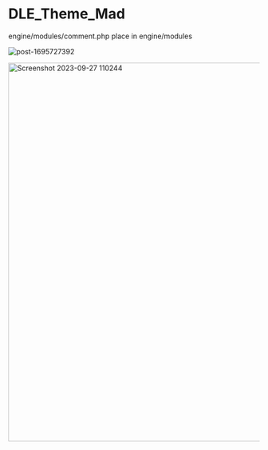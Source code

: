 # DLE_Theme_Mad

engine/modules/comment.php place in engine/modules

![post-1695727392](https://github.com/madromas/DLE_Theme_Mad/assets/64708726/add22fc0-5fa0-4501-ab6d-e03efb41ad23)

<img width="758" alt="Screenshot 2023-09-27 110244" src="https://github.com/madromas/DLE_Theme_Mad/assets/64708726/d252d037-1434-4f21-b675-4f1f51002d34">

